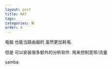```yaml
---
layout: post
title: NAT
tags: 
categories: 🛠
order: 4
---
```

电脑 也能当路由器的  虽然更加耗电.

但是 可以安装很多额外的分析软件.  用来控制宽带/流量 

samba: